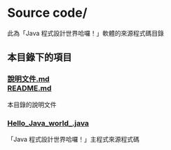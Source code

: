 # Source code/
此為「Java 程式設計世界哈囉！」軟體的來源程式碼目錄

## 本目錄下的項目
### [說明文件.md<br />README.md](README.md)
本目錄的說明文件

### [Hello_Java_world_.java](Hello_Java_world_.java)
「Java 程式設計世界哈囉！」主程式來源程式碼
